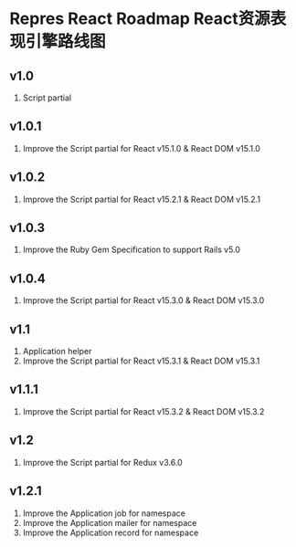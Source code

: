 # Repres React Roadmap React资源表现引擎路线图

## v1.0
1. Script partial

## v1.0.1
1. Improve the Script partial for React v15.1.0 & React DOM v15.1.0

## v1.0.2
1. Improve the Script partial for React v15.2.1 & React DOM v15.2.1

## v1.0.3
1. Improve the Ruby Gem Specification to support Rails v5.0

## v1.0.4
1. Improve the Script partial for React v15.3.0 & React DOM v15.3.0

## v1.1
1. Application helper
2. Improve the Script partial for React v15.3.1 & React DOM v15.3.1

## v1.1.1
1. Improve the Script partial for React v15.3.2 & React DOM v15.3.2

## v1.2
1. Improve the Script partial for Redux v3.6.0

## v1.2.1
1. Improve the Application job for namespace
2. Improve the Application mailer for namespace
3. Improve the Application record for namespace
